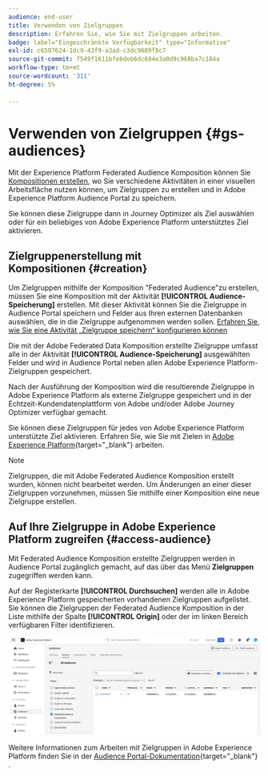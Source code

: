 ```yaml
---
audience: end-user
title: Verwenden von Zielgruppen
description: Erfahren Sie, wie Sie mit Zielgruppen arbeiten.
badge: label="Eingeschränkte Verfügbarkeit" type="Informative"
exl-id: c6507624-1dc9-43f9-a3ad-c3dc9689f8c7
source-git-commit: f549f1611bfe6deb6dc684e3a0d9c968ba7c184a
workflow-type: tm+mt
source-wordcount: '311'
ht-degree: 5%

---
```


# Verwenden von Zielgruppen {#gs-audiences}

Mit der Experience Platform Federated Audience Komposition können Sie [Kompositionen erstellen](../compositions/gs-compositions.md), wo Sie verschiedene Aktivitäten in einer visuellen Arbeitsfläche nutzen können, um Zielgruppen zu erstellen und in Adobe Experience Platform Audience Portal zu speichern.

Sie können diese Zielgruppe dann in Journey Optimizer als Ziel auswählen oder für ein beliebiges von Adobe Experience Platform unterstütztes Ziel aktivieren.

## Zielgruppenerstellung mit Kompositionen {#creation}

Um Zielgruppen mithilfe der Komposition &quot;Federated Audience&quot;zu erstellen, müssen Sie eine Komposition mit der Aktivität **[!UICONTROL Audience-Speicherung]** erstellen. Mit dieser Aktivität können Sie die Zielgruppe in Audience Portal speichern und Felder aus Ihren externen Datenbanken auswählen, die in die Zielgruppe aufgenommen werden sollen. [Erfahren Sie, wie Sie eine Aktivität „Zielgruppe speichern“ konfigurieren können](../compositions/activities/save-audience.md)

Die mit der Adobe Federated Data Komposition erstellte Zielgruppe umfasst alle in der Aktivität **[!UICONTROL Audience-Speicherung]** ausgewählten Felder und wird in Audience Portal neben allen Adobe Experience Platform-Zielgruppen gespeichert.

Nach der Ausführung der Komposition wird die resultierende Zielgruppe in Adobe Experience Platform als externe Zielgruppe gespeichert und in der Echtzeit-Kundendatenplattform von Adobe und/oder Adobe Journey Optimizer verfügbar gemacht.

Sie können diese Zielgruppen für jedes von Adobe Experience Platform unterstützte Ziel aktivieren. Erfahren Sie, wie Sie mit Zielen in [Adobe Experience Platform](https://experienceleague.adobe.com/en/docs/experience-platform/destinations/home){target="_blank"} arbeiten.

>[!NOTE]
>
>Zielgruppen, die mit Adobe Federated Audience Komposition erstellt wurden, können nicht bearbeitet werden. Um Änderungen an einer dieser Zielgruppen vorzunehmen, müssen Sie mithilfe einer Komposition eine neue Zielgruppe erstellen.

## Auf Ihre Zielgruppe in Adobe Experience Platform zugreifen {#access-audience}

Mit Federated Audience Komposition erstellte Zielgruppen werden in Audience Portal zugänglich gemacht, auf das über das Menü **Zielgruppen** zugegriffen werden kann.

Auf der Registerkarte **[!UICONTROL Durchsuchen]** werden alle in Adobe Experience Platform gespeicherten vorhandenen Zielgruppen aufgelistet. Sie können die Zielgruppen der Federated Audience Komposition in der Liste mithilfe der Spalte **[!UICONTROL Origin]** oder der im linken Bereich verfügbaren Filter identifizieren.

![](assets/audiences-list.png)

Weitere Informationen zum Arbeiten mit Zielgruppen in Adobe Experience Platform finden Sie in der [Audience Portal-Dokumentation](https://experienceleague.adobe.com/en/docs/experience-platform/segmentation/ui/audience-portal){target="_blank"} .

<!-- add link to this donc once published: https://jira.corp.adobe.com/browse/PLAT-198674-->